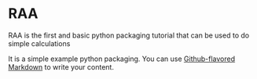 # RAA 

RAA is the first and basic python packaging tutorial that can be used to do simple calculations


It is a simple example python packaging. You can use
[Github-flavored Markdown](https://guides.github.com/features/mastering-markdown/)
to write your content.